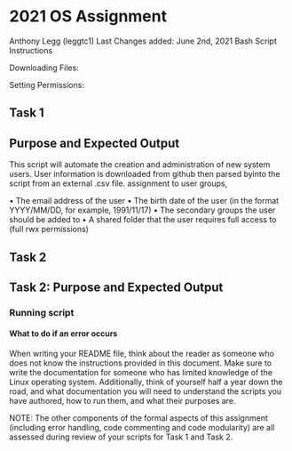 # 2021 OS Assignment

Anthony Legg (leggtc1)
Last Changes added: June 2nd, 2021
Bash Script Instructions

Downloading Files:

Setting Permissions:

## Task 1

## Purpose and Expected Output

This script will automate the creation and administration of new system users. User information is downloaded from github then parsed byinto the script from an external .csv file.  assignment to user groups,

• The email address of the user
• The birth date of the user (in the format YYYY/MM/DD, for example, 1991/11/17)
• The secondary groups the user should be added to
• A shared folder that the user requires full access to (full rwx permissions)

## Task 2

## Task 2: Purpose and Expected Output

### Running script

#### What to do if an error occurs

When writing your README file, think about the reader as someone who does not know the
instructions provided in this document. Make sure to write the documentation for someone
who has limited knowledge of the Linux operating system. Additionally, think of yourself half
a year down the road, and what documentation you will need to understand the scripts you have
authored, how to run them, and what their purposes are.

NOTE: The other components of the formal aspects of this assignment (including error handling, code commenting and code modularity) are all assessed during review of your scripts for Task 1 and Task 2.
